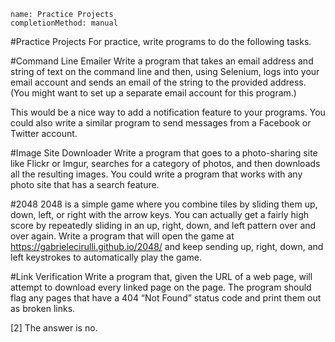 ```ngMeta
name: Practice Projects
completionMethod: manual
```
#Practice Projects
For practice, write programs to do the following tasks.

#Command Line Emailer
Write a program that takes an email address and string of text on the command line and then, using Selenium, logs into your email account and sends an email of the string to the provided address. (You might want to set up a separate email account for this program.)

This would be a nice way to add a notification feature to your programs. You could also write a similar program to send messages from a Facebook or Twitter account.

#Image Site Downloader
Write a program that goes to a photo-sharing site like Flickr or Imgur, searches for a category of photos, and then downloads all the resulting images. You could write a program that works with any photo site that has a search feature.

#2048
2048 is a simple game where you combine tiles by sliding them up, down, left, or right with the arrow keys. You can actually get a fairly high score by repeatedly sliding in an up, right, down, and left pattern over and over again. Write a program that will open the game at https://gabrielecirulli.github.io/2048/ and keep sending up, right, down, and left keystrokes to automatically play the game.

#Link Verification
Write a program that, given the URL of a web page, will attempt to download every linked page on the page. The program should flag any pages that have a 404 “Not Found” status code and print them out as broken links.



[2] The answer is no.